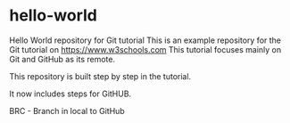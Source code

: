 # hello-world
Hello World repository for Git tutorial
This is an example repository for the Git tutorial on https://www.w3schools.com
This tutorial focuses mainly on Git and GitHub as its remote.

This repository is built step by step in the tutorial.

It now includes steps for GitHUB.

BRC - Branch in local to GitHub
